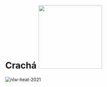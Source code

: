 # Crachá <img src="https://user-images.githubusercontent.com/92824127/153191028-2038c32a-55b3-48e5-9507-820072261694.png" width="200"/>








![nlw-heat-2021](https://user-images.githubusercontent.com/92824127/153190552-769caeb4-616d-426a-923b-5626d69902ea.gif)





